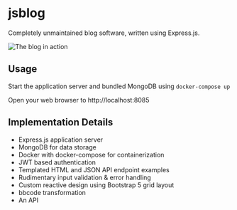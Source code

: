# jsblog

Completely unmaintained blog software, written using Express.js.


![The blog in action](https://user-images.githubusercontent.com/12180217/235543464-c94ec4db-f7ec-4d71-9cad-e44432a0cd8d.png)

## Usage
Start the application server and bundled MongoDB using `docker-compose up`

Open your web browser to http://localhost:8085

## Implementation Details

- Express.js application server
- MongoDB for data storage
- Docker with docker-compose for containerization
- JWT based authentication
- Templated HTML and JSON API endpoint examples
- Rudimentary input validation & error handling
- Custom reactive design using Bootstrap 5 grid layout
- bbcode transformation
- An API